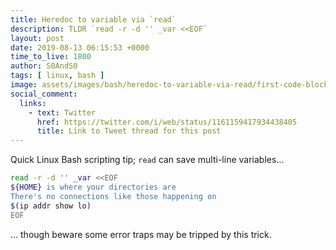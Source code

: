 ```yaml
---
title: Heredoc to variable via `read`
description: TLDR `read -r -d '' _var <<EOF`
layout: post
date: 2019-08-13 06:15:53 +0000
time_to_live: 1800
author: S0AndS0
tags: [ linux, bash ]
image: assets/images/bash/heredoc-to-variable-via-read/first-code-block.png
social_comment:
  links:
    - text: Twitter
      href: https://twitter.com/i/web/status/1161159417934438405
      title: Link to Tweet thread for this post
---
```




Quick Linux Bash scripting tip; `read` can save multi-line variables...

```bash
read -r -d '' _var <<EOF
${HOME} is where your directories are
There's no connections like those happening on
$(ip addr show lo)
EOF
```

... though beware some error traps may be tripped by this trick.
